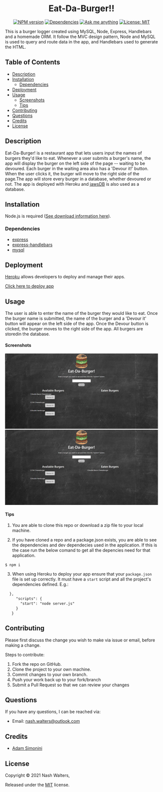 <h1 align="center">Eat-Da-Burger!!</h1>
<p align ="center">
 <a href=""><img alt="NPM version" src="https://img.shields.io/badge/npm-v6.14.10-blue" target="_blank" /></a>
 <a href=""><img alt="Dependencies" src="https://img.shields.io/badge/dependencies%20-up%20to%20date-orange" target="_blank" /></a>
 <a href="https://github.com/nashwalters"><img alt="Ask me anything" src="https://img.shields.io/badge/Ask%20me-anything-1abc9c.svg" target="_blank" /></a>
 <a href=""><img alt="License: MIT" src="https://img.shields.io/badge/License-MIT-yellow.svg" target="_blank" /></a>
 </p>
 
 
This is a burger logger created using MySQL, Node, Express, Handlebars and a homemade ORM. It follow the MVC design pattern, Node and MySQL is used to query and route data in the app, and Handlebars used to generate the HTML.

## Table of Contents
* [Description](#description)
* [Installation](#installation)
  * [Dependencies](#dependencies)
* [Deployment](#deployment)
* [Usage](#usage)
  * [Screenshots](#screenshots)
  * [Tips](#tips)
* [Contributing](#contributing)
* [Questions](#questions)
* [Credits](#credits)
* [License](#license)

## Description
Eat-Da-Burger! is a restaurant app that lets users input the names of burgers they'd like to eat. Whenever a user submits a burger's name, the app will display the burger on the left side of the page -- waiting to be devoured. Each burger in the waiting area also has a 'Devour it!' button. When the user clicks it, the burger will move to the right side of the page.The app will store every burger in a database, whether devoured or not. The app is deployed with Heroku and [jawsDB](https://www.jawsdb.com/) is also used as a database.

## Installation
Node.js is required ([See download information here](https://nodejs.org/en/download/)). 

### Dependencies
* [express](https://www.npmjs.com/package/express)
* [express-handlebars](https://www.npmjs.com/package/express-handlebars)
* [mysql](https://www.mysql.com/)

## Deployment 
[Heroku](https://www.heroku.com/what) allows developers to deploy and manage their apps.

[Click here to deploy app](https://sheltered-springs-21872.herokuapp.com/)
 
## Usage
The user is able to enter the name of the burger they would like to eat. Once the burger name is submitted, the name of the burger and a 'Devour it' button will appear on the left side of the app. Once the Devour button is clicked, the burger moves to the right side of the app. All burgers are storedin the database.

#### Screenshots

<img src="public/assets/img/screencapture1.png" alt="app" width="600px">
<img src="public/assets/img/screencapture2.png" alt="app" width="600px">


#### Tips
1. You are able to clone this repo or download a zip file to your local machine.

2. If you have cloned a repo and a package.json exists, you are able to see the dependencies and dev dependecies used in the application. If this is the case run the below comand to get all the depencies need for that application.
```
$ npm i
```
3. When using Heroku to deploy your app ensure that your `package.json` file is set up correctly. It must have a `start` script and all the project's dependencies defined. E.g.:
```
  },
     "scripts": {
       "start": "node server.js"
     }
   }
```
## Contributing
Please first discuss the change you wish to make via issue or email, before making a change.

Steps to contribute: 
1. Fork the repo on GitHub.
2. Clone the project to your own machine.
3. Commit changes to your own branch.
4. Push your work back up to your fork/branch
5. Submit a Pull Request so that we can review your changes

## Questions  
If you have any questions, I can be reached via:
* <bold>Email</bold>: nash.walters@outlook.com

## Credits
* [Adam Simonini](https://github.com/adamsimonini)

## License
Copyright © 2021 Nash Walters,

Released under the [MIT](https://github.com/nashwalters/eng-team-generator/blob/main/LICENSE) license.
